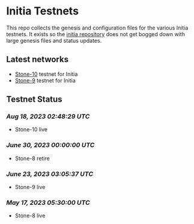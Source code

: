 # Initia Testnets
<!-- ![banner](./initia-networks.png) -->

This repo collects the genesis and configuration files for the various Initia testnets.
It exists so the [initia repository](https://github.com/initia-labs/initia) does not get bogged down with large genesis files and status updates.

## Latest networks

* [Stone-10](./stone-10) testnet for Initia
* [Stone-9](./stone-9) testnet for Initia

## Testnet Status

### *Aug 18, 2023 02:48:29 UTC*

* Stone-10 live

### *June 30, 2023 00:00:00 UTC*

* Stone-8 retire

### *June 23, 2023 03:05:37 UTC*

* Stone-9 live

### *May 17, 2023 05:30:00 UTC*

* Stone-8 live
